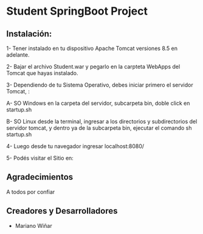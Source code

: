 # Student SpringBoot Project

## Instalación:

1-	Tener instalado en tu dispositivo Apache Tomcat versiones 8.5 en adelante.

2-	Bajar el archivo Student.war y pegarlo en la carpteta WebApps del Tomcat que hayas instalado.

3-	Dependiendo de tu Sistema Operativo, debes iniciar primero el servidor Tomcat, :

A- SO Windows en la carpeta del servidor, subcarpeta bin, doble click en startup.sh

B- SO Linux desde la terminal, ingresar a los directorios y subdirectorios del servidor tomcat, y dentro ya de la subcarpeta bin, ejecutar el comando sh startup.sh

4-  Luego desde tu navegador ingresar localhost:8080/

5-	Podés visitar el Sitio en:



## Agradecimientos
A todos por confiar

## Creadores y Desarrolladores

-	Mariano Wiñar
